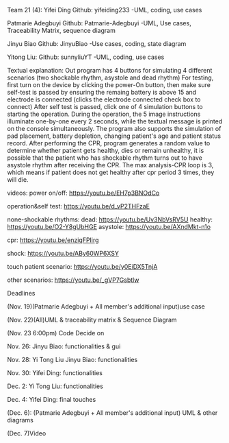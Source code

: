 Team 21 (4):
Yifei Ding
Github: yifeiding233
-UML, coding, use cases

Patmarie Adegbuyi
Github: Patmarie-Adegbuyi
-UML, Use cases, Traceability Matrix, sequence diagram

Jinyu Biao
Github: JinyuBiao
-Use cases, coding, state diagram

Yitong Liu:
Github: sunnyliuYT
-UML, coding, use cases

Textual explanation:
    Out program has 4 buttons for simulating 4 different scenarios (two shockable rhythm, asystole and dead rhythm) For testing, 
    first turn on the device by clicking the power-On button, then make sure self-test is passed by ensuring the remaing battery
    is above 15 and electrode is connected (clicks the electrode connected check box to connect)  After self test is passed, click
    one of 4 simulation buttons to starting the operation. During the operation, the 5 image instructions illuminate one-by-one every
    2 seconds, while the textual message is printed on the console simultaneously. The program also supports the simulation of pad
    placement, battery depletion, changing patient's age and patient status record. After performing the CPR, program generates a random 
    value to determine whether patient gets healthy, dies or remain unhealthy, it is possible that the patient who has shockable rhythm
    turns out to have asystole rhythm after receiving the CPR. The max analysis-CPR loop is 3, which means if patient does not get healthy
    after cpr period 3 times, they will die.

videos:
power on/off:    https://youtu.be/EH7p3BNOdCo

operation&self test:    https://youtu.be/d_vP2THFzaE

none-shockable rhythms:
    dead:    https://youtu.be/Uv3NbVsRV5U
    healthy:    https://youtu.be/O2-Y8gUbHGE
    asystole:    https://youtu.be/AXndMkt-n1o

cpr:    https://youtu.be/enziqFPIirg

shock:    https://youtu.be/ABy60WP6XSY

touch patient scenario:    https://youtu.be/y0EiDX5TnjA

other scenarios:    https://youtu.be/_gVP7Gsbtlw


Deadlines

(Nov. 19)(Patmarie Adegbuyi + All member's additional input)use case  

(Nov. 22)(All)UML & traceability matrix & Sequence Diagram

(Nov. 23 6:00pm) Code Decide on

Nov. 26: Jinyu Biao: functionalities & gui

Nov. 28: Yi Tong Liu  Jinyu Biao: functionalities

Nov. 30: Yifei Ding: functionalities

Dec. 2: Yi Tong Liu: functionalities

Dec. 4: Yifei Ding: final touches

(Dec. 6): (Patmarie Adegbuyi + All member's additional input) UML & other diagrams

(Dec. 7)Video  
